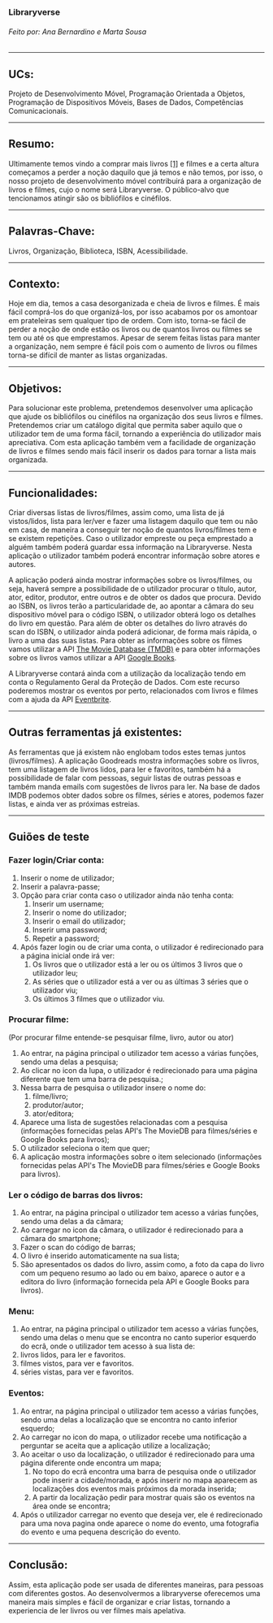 ### Libraryverse

###### Feito por: Ana Bernardino e Marta Sousa

***


## UCs: 
Projeto de Desenvolvimento Móvel, Programação Orientada a Objetos, Programação de Dispositivos Móveis, Bases de Dados, Competências Comunicacionais.


***


## Resumo: 
Ultimamente temos vindo a comprar mais livros [[1]](https://rr.sapo.pt/noticia/vida/2021/09/06/venda-de-livros-em-portugal-recupera-e-sobe-141/252153/) e filmes e a certa altura começamos a perder a noção daquilo que já temos e não temos, por isso, o nosso projeto de desenvolvimento móvel contribuirá para a organização de livros e filmes, cujo o nome será Libraryverse. O público-alvo que tencionamos atingir são os bibliófilos e cinéfilos.


***


## Palavras-Chave: 
Livros, Organização, Biblioteca, ISBN, Acessibilidade.


***


## Contexto: 
Hoje em dia, temos a casa desorganizada e cheia de livros e filmes. É mais fácil comprá-los do que organizá-los, por isso acabamos por os amontoar em prateleiras sem qualquer tipo de ordem. Com isto, torna-se fácil de perder a noção de onde estão os livros ou de quantos livros ou filmes se tem ou até os que emprestamos. Apesar de serem feitas listas para manter a organização, nem sempre é fácil pois com o aumento de livros ou filmes torna-se difícil de manter as listas organizadas.


***


## Objetivos: 
Para solucionar este problema, pretendemos desenvolver uma aplicação que ajude os bibliófilos ou cinéfilos na organização dos seus livros e filmes. Pretendemos criar um catálogo digital que permita saber aquilo que o utilizador tem de uma forma fácil, tornando a experiência do utilizador mais apreciativa. Com esta aplicação também vem a facilidade de organização de livros e filmes sendo mais fácil inserir os dados para tornar a lista mais organizada.


***


## Funcionalidades:
Criar diversas listas de livros/filmes, assim como, uma lista de já vistos/lidos, lista para ler/ver e fazer uma listagem daquilo que tem ou não em casa, de maneira a conseguir ter noção de quantos livros/filmes tem e se existem repetições. Caso o utilizador empreste ou peça emprestado a alguém também poderá guardar essa informação na Libraryverse. Nesta aplicação o utilizador também poderá encontrar informação sobre atores e autores.

A aplicação poderá ainda mostrar informações sobre os livros/filmes, ou seja, haverá sempre a possibilidade de o utilizador procurar o título, autor, ator, editor, produtor, entre outros e de obter os dados que procura. Devido ao ISBN, os livros terão a particularidade de, ao apontar a câmara do seu dispositivo móvel para o código ISBN, o utilizador obterá logo os detalhes do livro em questão. Para além de obter os detalhes do livro através do scan do ISBN, o utilizador ainda poderá adicionar, de forma mais rápida, o livro a uma das suas listas. Para obter as informações sobre os filmes vamos utilizar a API [The Movie Database (TMDB)](https://www.themoviedb.org/) e para obter informações sobre os livros vamos utilizar a API [Google Books](https://developers.google.com/books/docs/overview).

A Libraryverse contará ainda com a utilização da localização tendo em conta o Regulamento Geral da Proteção de Dados. Com este recurso poderemos mostrar os eventos por perto, relacionados com livros e filmes com a ajuda da API [Eventbrite](https://www.eventbrite.com/platform/api).

***

## Outras ferramentas já existentes:
As ferramentas que já existem não englobam todos estes temas juntos (livros/filmes). A aplicação Goodreads mostra informações sobre os livros, tem uma listagem de livros lidos, para ler e favoritos, também há a possibilidade de falar com pessoas, seguir listas de outras pessoas e também manda emails com sugestões de livros para ler. Na base de dados IMDB podemos obter dados sobre os filmes, séries e atores, podemos fazer listas, e ainda ver as próximas estreias.

***

## Guiões de teste
### Fazer login/Criar conta:
1. Inserir o nome de utilizador;
2. Inserir a palavra-passe;
3. Opção para criar conta caso o utilizador ainda não tenha conta:
    1. Inserir um username;
    2. Inserir o nome do utilizador;
    3. Inserir o email do utilizador;
    4. Inserir uma password;
    5. Repetir a password;
3. Após fazer login ou de criar uma conta, o utilizador é redirecionado para a página inicial onde irá ver:
      1. Os livros que o utilizador está a ler ou os últimos 3 livros que o utilizador leu;
      2. As séries que o utilizador está a ver ou as últimas 3 séries que o utilizador viu;
      3. Os últimos 3 filmes que o utilizador viu.
 
### Procurar filme:
(Por procurar filme entende-se pesquisar filme, livro, autor ou ator)
1. Ao entrar, na página principal o utilizador tem acesso a várias funções, sendo uma delas a pesquisa;
2. Ao clicar no icon da lupa, o utilizador é redirecionado para uma página diferente que tem uma barra de pesquisa.;
3. Nessa barra de pesquisa o utilizador insere o nome do:
    1. filme/livro;
    2. produtor/autor; 
    3. ator/editora;
4. Aparece uma lista de sugestões relacionadas com a pesquisa (informações fornecidas pelas API's The MovieDB para filmes/séries e Google Books para livros);
5. O utilizador seleciona o item que quer;
6. A aplicação mostra informações sobre o item selecionado (informações fornecidas pelas API's The MovieDB para filmes/séries e Google Books para livros).

### Ler o código de barras dos livros: 
1. Ao entrar, na página principal o utilizador tem acesso a várias funções, sendo uma delas a da câmara;
2. Ao carregar no icon da câmara, o utilizador é redirecionado para a câmara do smartphone;
3. Fazer o scan do código de barras;
4. O livro é inserido automaticamente na sua lista;
5. São apresentados os dados do livro, assim como, a foto da capa do livro com um pequeno resumo ao lado ou em baixo, aparece o autor e a editora do livro (informação fornecida pela API e Google Books para livros).

### Menu:
1.  Ao entrar, na página principal o utilizador tem acesso a várias funções, sendo uma delas o menu que se encontra no canto superior esquerdo do ecrâ, onde o utilizador tem acesso à sua lista de:
  1. livros lidos, para ler e favoritos.
  2. filmes vistos, para ver e favoritos.
  3. séries vistas, para ver e favoritos.

### Eventos:
1. Ao entrar, na página principal o utilizador tem acesso a várias funções, sendo uma delas a localização que se encontra no canto inferior esquerdo;
2. Ao carregar no icon do mapa, o utilizador recebe uma notificação a perguntar se aceita que a aplicação utilize a localização;
3. Ao aceitar o uso da localização, o utilizador é redirecionado para uma página diferente onde encontra um mapa;
   1. No topo do ecrã encontra uma barra de pesquisa onde o utilizador pode inserir a cidade/morada, e após inserir no mapa aparecem as localizações dos eventos mais próximos da morada inserida;
   2. A partir da localização pedir para mostrar quais são os eventos na área onde se encontra;
5. Após o utilizador carregar no evento que deseja ver, ele é redirecionado para uma nova pagina onde aparece o nome do evento, uma fotografia do evento e uma pequena descrição do evento.


***

## Conclusão:
Assim, esta aplicação pode ser usada de diferentes maneiras, para pessoas com diferentes gostos. Ao desenvolvermos a libraryverse oferecemos uma maneira mais simples e fácil de organizar e criar listas, tornando a experiencia de ler livros ou ver filmes mais apelativa. 
